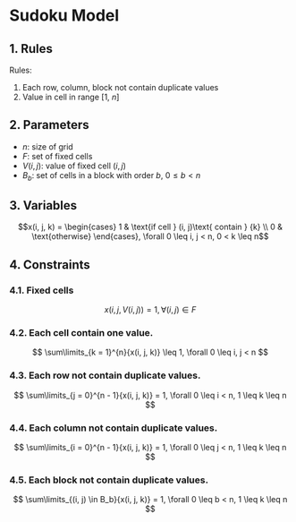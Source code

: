 # Sudoku Model

## 1. Rules
Rules:
1. Each row, column, block not contain duplicate values
2. Value in cell in range [1, $n$]

## 2. Parameters
- $n$: size of grid
- $F$: set of fixed cells
- $V(i, j)$: value of fixed cell $(i, j)$
- $B_b$: set of cells in a block with order $b$, $0 \leq b < n$

## 3. Variables
$$x(i, j, k) = \begin{cases}
    1 & \text{if cell } (i, j)\text{ contain } {k} \\
    0 & \text{otherwise}
\end{cases}, \forall 0 \leq i, j < n, 0 < k \leq n$$

## 4. Constraints

### 4.1. Fixed cells
$$
    x(i, j, V(i, j)) = 1, \forall (i, j) \in F
$$

### 4.2. Each cell contain one value.
$$
    \sum\limits_{k = 1}^{n}{x(i, j, k)} \leq 1, \forall 0 \leq i, j < n
$$

### 4.3. Each row not contain duplicate values.
$$
    \sum\limits_{j = 0}^{n - 1}{x(i, j, k)} = 1, \forall 0 \leq i  < n, 1 \leq k  \leq n
$$

### 4.4. Each column not contain duplicate values.
$$
    \sum\limits_{i = 0}^{n - 1}{x(i, j, k)} = 1, \forall 0 \leq j < n, 1 \leq k  \leq n
$$

### 4.5. Each block not contain duplicate values.
$$
    \sum\limits_{(i, j) \in B_b}{x(i, j, k)} = 1, \forall 0 \leq b < n, 1 \leq k  \leq n
$$
